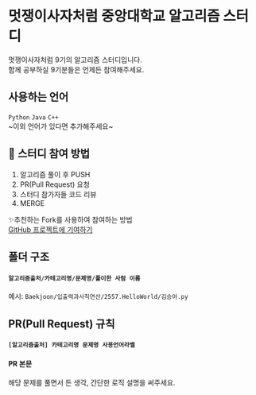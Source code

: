 # 멋쟁이사자처럼 중앙대학교 알고리즘 스터디
멋쟁이사자처럼 9기의 알고리즘 스터디입니다.  
함께 공부하실 9기분들은 언제든 참여해주세요.

## 사용하는 언어
`Python`
`Java`
`C++`  
~이외 언어가 있다면 추가해주세요~

## 📌 스터디 참여 방법
1. 알고리즘 풀이 후 PUSH
2. PR(Pull Request) 요청
3. 스터디 참가자들 코드 리뷰
4. MERGE

✨추천하는 Fork를 사용하여 참여하는 방법  
[GitHub 프로젝트에 기여하기](https://git-scm.com/book/ko/v2/GitHub-GitHub-%ED%94%84%EB%A1%9C%EC%A0%9D%ED%8A%B8%EC%97%90-%EA%B8%B0%EC%97%AC%ED%95%98%EA%B8%B0)

## 폴더 구조
#### `알고리즘출처/카테고리명/문제명/풀이한 사람 이름`
예시: `Baekjoon/입출력과사칙연산/2557.HelloWorld/김승아.py`

## PR(Pull Request) 규칙
#### `[알고리즘출처] 카테고리명 문제명 사용언어라벨`
#### PR 본문
해당 문제를 풀면서 든 생각, 간단한 로직 설명을 써주세요.
